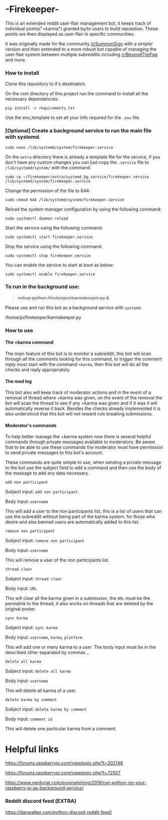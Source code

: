 # -Firekeeper-
This is an extended reddit user-flair management bot, it keeps track of individual points("+karma") granted by/to users to build reputation. These points are then displayed as user-flair in specific communities.

It was originally made for the community [/r/SummonSign](https://www.reddit.com/r/SummonSign/) with a simpler version and then extended to a more robust bot capable of managing the user-flair system between multiple subreddits including [/r/BeyondTheFog](https://www.reddit.com/r/BeyondTheFog/) and more.


### How to install
Clone this repository to it's destination.

On the root directory of this project run the command to install all the necessary dependencies:

    pip install -r requirements.txt

Use the env_template to set all your info required for the `.env` file.

### [Optional] Create a background service to run the main file with systemd.

    sudo nano /lib/systemd/system/firekeeper.service

On the `extra` directory there is already a template file for the service, if you don't have any custom changes you can just copy the `.service` file to `/lib/systemd/system/` with the command:

    sudo cp ~/firekeeper/extra/systemd_bg_service/firekeeper.service /lib/systemd/system/firekeeper.service

Change the permission of the file to 644:

    sudo chmod 644 /lib/systemd/system/firekeeper.service

Reload the system manager configuration by using the following command:

    sudo systemctl daemon-reload

Start the service using the following command:

    sudo systemctl start firekeeper.service

Stop the service using the following command:

    sudo systemctl stop firekeeper.service

You can enable the service to start at boot as below:

    sudo systemctl enable firekeeper.service

### To run in the background use:
>~~nohup python /firekeeper/karmakeeper.py &~~

Please use and run this bot as a background service with `systemd`.

/home/pi/firekeeper/karmakeeper.py

### How to use

#### The +karma command
The main feature of this bot is to monitor a subreddit, this bot will scan through all the comments looking for this command, to trigger the comment reply must start with the command `+karma`, then this bot will do all the checks and reply appropriately.

#### The mod log
This bot also will keep track of moderator actions and in the event of a removal of thread where +karma was given, on the event of the removal the bot will scan the thread to see if any +karma was given and if it was it will automatically reverse it back. Besides the checks already implemented it is also understood that this bot will not reward rule breaking submissions.

#### Moderator's commands
To help better manage the +karma system now there is several helpful commands through private messages available to moderators. Be aware that to be able to use these commands the moderator must have permission to send private messages to this bot's account.

These commands are quite simple to use, when sending a private message to the bot use the subject field to add a command and then use the body of the message to add any data necessary.

    add non participant

Subject input: `add non participant`.

Body input: `username`

This will add a user to the non participants list, this is a list of users that can use the subreddit without being part of the karma system, for those who desire and also banned users are automatically added to this list.

    remove non participant

Subject input: `remove non participant`

Body input: `username`

This will remove a user of the non participants list.

    thread clear

Subject input: `thread clear`

Body input: `URL`

This will clear all the karma given in a submission, the `URL` must be the permalink to the thread, it also works on threads that are deleted by the original poster.

    sync karma

Subject input: `sync karma`

Body input: `username`, `karma`, `platform`

This will add one or many karma to a user. The body input must be in the described other separated by commas `,`.

    delete all karma

Subject input: `delete all karma`

Body input: `username`

This will delete all karma of a user.

    delete karma by comment

Subject input: `delete karma by comment`

Body input: `comment id`

This will delete one particular karma from a comment.


# Helpful links

https://forums.raspberrypi.com/viewtopic.php?t=202146


https://forums.raspberrypi.com/viewtopic.php?t=72927


https://www.nerdynat.com/programming/2019/run-python-on-your-raspberry-pi-as-background-service/

### Reddit discord feed (EXTRA)
https://danwalker.com/python-discord-reddit-feed/

    